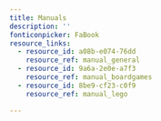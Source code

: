 ```yaml
---
title: Manuals
description: ''
fonticonpicker: FaBook
resource_links:
  - resource_id: a08b-e074-76dd
    resource_ref: manual_general
  - resource_id: 9a6a-2e0e-a7f3
    resource_ref: manual_boardgames
  - resource_id: 8be9-cf23-c0f9
    resource_ref: manual_lego

---
```






